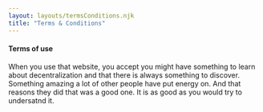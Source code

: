 ```yaml
---
layout: layouts/termsConditions.njk
title: "Terms & Conditions"
---
```

#### Terms of use

When you use that website, you accept you might have something to learn about
decentralization and that there is always something to discover. Something
amazing a lot of other people have put energy on. And that reasons they did that
was a good one. It is as good as you would try to undersatnd it.


